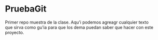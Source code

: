 # PruebaGit
Primer repo muestra de la clase. 
Aqu'i podemos agreagr cualquier texto que sirva como gu'ia para que los dema puedan saber que hacer con este proyecto. 
